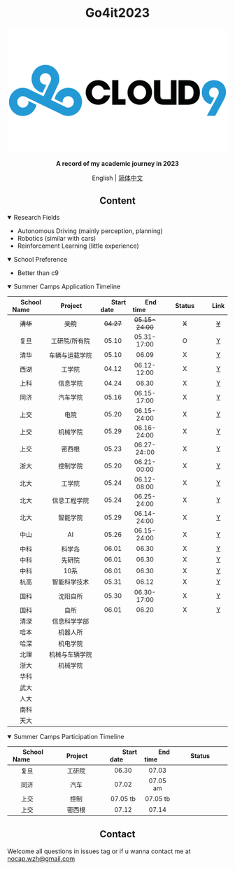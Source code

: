 
# <div align="center">Go4it2023</div>

<div align="center">
    <!-- an image which can properly describe this repository -->
    <!-- images are stored under .github/images -->
    <img src=".github/imgs/c9.png" width="600">
    <p><b>
        A record of my academic journey in 2023
    </b></p>

English | [简体中文](.github/README_cn.md)

</div>

## <div align="center">Content</div>

<details open>
<summary>Research Fields</summary>

- Autonomous Driving (mainly perception, planning)
- Robotics (similar with cars)
- Reinforcement Learning (little experience)
</details>

<details open>
<summary>School Preference</summary>

- Better than c9
</details>

<details open>
<summary>Summer Camps Application Timeline</summary>
<center>

|&nbsp;&nbsp;&nbsp;&nbsp;&nbsp;&nbsp;School Name&nbsp;&nbsp;&nbsp;&nbsp;&nbsp;&nbsp;|&nbsp;&nbsp;&nbsp;&nbsp;&nbsp;&nbsp;&nbsp;&nbsp;Project&nbsp;&nbsp;&nbsp;&nbsp;&nbsp;&nbsp;&nbsp;|&nbsp;&nbsp;&nbsp;&nbsp;&nbsp;&nbsp;&nbsp;Start date&nbsp;&nbsp;&nbsp;&nbsp;&nbsp;&nbsp;&nbsp;|&nbsp;&nbsp;&nbsp;&nbsp;&nbsp;&nbsp;&nbsp;End time&nbsp;&nbsp;&nbsp;&nbsp;&nbsp;&nbsp;&nbsp;|&nbsp;&nbsp;&nbsp;&nbsp;&nbsp;&nbsp;&nbsp;Status&nbsp;&nbsp;&nbsp;&nbsp;&nbsp;&nbsp;&nbsp;|Link|
|:-:|:-:|:-:|:-:|:-:|:-:|
|~~清华~~|~~叉院~~|~~04.27~~|~~05.15-24:00~~|~~X~~|~~[Y](https://mp.weixin.qq.com/s/cS3CcgjAWA8QdWwhxQhdtA)~~|
|复旦|工研院/所有院|05.10|05.31-17:00|O|[Y](http://faet.fudan.edu.cn/7b/e8/c23815a490472/page.htm)|
|清华|车辆与运载学院|05.10|06.09|X|[Y](https://mp.weixin.qq.com/s/UeaEx0W6-lx-yO-Pac4I-Q)|
|西湖|工学院|04.12|06.12-12:00|X|[Y](https://www.westlake.edu.cn/admissions_aid/shorttermprograms/tzgg/202304/t20230411_27260.shtml)|
|上科|信息学院|04.24|06.30|X|[Y](https://sist.shanghaitech.edu.cn/2023/0424/c7339a1077054/page.htm)|
|同济|汽车学院|05.16|06.15-17:00|X|[Y](https://auto.tongji.edu.cn/info/1013/8999.htm)|
|上交|电院|05.20|06.15-24:00|X|[Y](https://mp.weixin.qq.com/s/IERz0GMemmwelCO2YLPMMw)|
|上交|机械学院|05.29|06.16-24:00|X|[Y](https://me.sjtu.edu.cn/YanJS/mainnotice/7148.html)|
|上交|密西根|05.23|06.27-24::00|X|[Y](https://www.ji.sjtu.edu.cn/cn/off-the-press-zh/2023-05-24/138602/)|
|浙大|控制学院|05.20|06.21-00:00|X|[Y](http://www.cse.zju.edu.cn/2023/0520/c39333a2759662/page.htm)|
|北大|工学院|05.24|06.12-08:00|X|[Y](https://www.coe.pku.edu.cn/graduate/notice/12117.html)|
|北大|信息工程学院|05.24|06.25-24:00|X|[Y](https://www.ece.pku.edu.cn/info/1027/2607.htm)|
|北大|智能学院|05.29|06.14-24:00|X|[Y](https://www.cis.pku.edu.cn/info/1034/2720.htm)|
|中山|AI|05.26|06.15-24:00|X|[Y](https://sai.sysu.edu.cn/teach/graduate/1409130.htm)|
|中科|科学岛|06.01|06.30|X|[Y](https://xly.ustc.edu.cn/news.php?newsid=932)|
|中科|先研院|06.01|06.30|X|[Y](https://xly.ustc.edu.cn/news.php?newsid=925)|
|中科|10系|06.01|06.30|X|[Y](https://xly.ustc.edu.cn/news.php?newsid=925)|
|杭高|智能科学技术|05.31|06.12|X|[Y](http://hias.ucas.ac.cn/znkxyjs/info/1055/1565.htm)|
|国科|沈阳自所|05.30|06.30-17:00|X|[Y](http://www.sia.cas.cn/zpjy/yjsjy/zs/zsgg/202305/t20230530_6765083.html)|
|国科|自所|06.01|06.20|X|[Y](http://www.ia.cas.cn/yjsjy/zs/sszs/202306/t20230601_6766442.html)|
|清深|信息科学学部|
|哈本|机器人所|
|哈深|机电学院|
|北理|机械与车辆学院|
|浙大|机械学院|
|华科||
|武大||
|人大||
|南科||
|天大||


</center>
</details>

<details open>
<summary>Summer Camps Participation Timeline</summary>
<center>

|&nbsp;&nbsp;&nbsp;&nbsp;&nbsp;&nbsp;&nbsp;School Name&nbsp;&nbsp;&nbsp;&nbsp;&nbsp;&nbsp;&nbsp;|&nbsp;&nbsp;&nbsp;&nbsp;&nbsp;&nbsp;&nbsp;&nbsp;&nbsp;&nbsp;Project&nbsp;&nbsp;&nbsp;&nbsp;&nbsp;&nbsp;&nbsp;&nbsp;&nbsp;|&nbsp;&nbsp;&nbsp;&nbsp;&nbsp;&nbsp;&nbsp;&nbsp;Start date&nbsp;&nbsp;&nbsp;&nbsp;&nbsp;&nbsp;&nbsp;&nbsp;|&nbsp;&nbsp;&nbsp;&nbsp;&nbsp;&nbsp;&nbsp;&nbsp;End time&nbsp;&nbsp;&nbsp;&nbsp;&nbsp;&nbsp;&nbsp;&nbsp;|&nbsp;&nbsp;&nbsp;&nbsp;&nbsp;&nbsp;&nbsp;&nbsp;Status&nbsp;&nbsp;&nbsp;&nbsp;&nbsp;&nbsp;&nbsp;&nbsp;&nbsp;|
|:-:|:-:|:-:|:-:|:-:|
|复旦|工研院|06.30|07.03|
|同济|汽车|07.02|07.05 am||
|上交|控制|07.05 tb|07.05 tb||
|上交|密西根|07.12|07.14||




</center>
</details>


## <div align="center">Contact</div>
Welcome all questions in issues tag or if u wanna contact me at nocap.wzh@gmail.com
